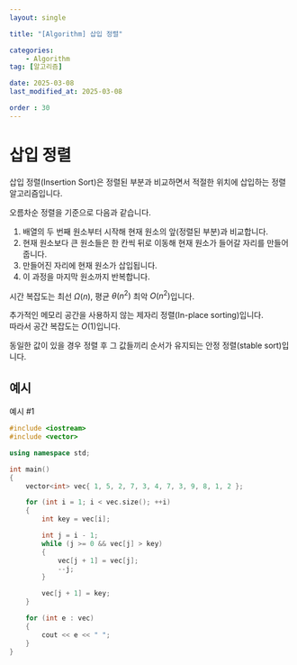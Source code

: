 ```yaml
---
layout: single

title: "[Algorithm] 삽입 정렬"

categories:
    - Algorithm
tag: [알고리즘]

date: 2025-03-08
last_modified_at: 2025-03-08

order : 30
---
```


# 삽입 정렬

삽입 정렬(Insertion Sort)은 정렬된 부분과 비교하면서 적절한 위치에 삽입하는 정렬 알고리즘입니다.

오름차순 정렬을 기준으로 다음과 같습니다.  
1. 배열의 두 번째 원소부터 시작해 현재 원소의 앞(정렬된 부분)과 비교합니다.
2. 현재 원소보다 큰 원소들은 한 칸씩 뒤로 이동해 현재 원소가 들어갈 자리를 만들어줍니다.
3. 만들어진 자리에 현재 원소가 삽입됩니다.
4. 이 과정을 마지막 원소까지 반복합니다.

시간 복잡도는 최선 $\Omega(n)$, 평균 $\theta(n^2)$ 최악 $O(n^2)$입니다.

추가적인 메모리 공간을 사용하지 않는 제자리 정렬(In-place sorting)입니다.  
따라서 공간 복잡도는 $O(1)$입니다.

동일한 값이 있을 경우 정렬 후 그 값들끼리 순서가 유지되는 안정 정렬(stable sort)입니다.

## 예시

예시 #1
```cpp
#include <iostream>
#include <vector>

using namespace std;

int main()
{
    vector<int> vec{ 1, 5, 2, 7, 3, 4, 7, 3, 9, 8, 1, 2 };

    for (int i = 1; i < vec.size(); ++i)
    {
        int key = vec[i];

        int j = i - 1;
        while (j >= 0 && vec[j] > key)
        {
            vec[j + 1] = vec[j];
            --j;
        }

        vec[j + 1] = key;
    }

    for (int e : vec)
    {
        cout << e << " ";
    }
}
```